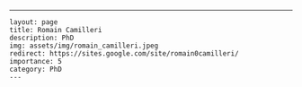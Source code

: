 ---
    layout: page
    title: Romain Camilleri
    description: PhD
    img: assets/img/romain_camilleri.jpeg
    redirect: https://sites.google.com/site/romain0camilleri/
    importance: 5
    category: PhD
    ---
    